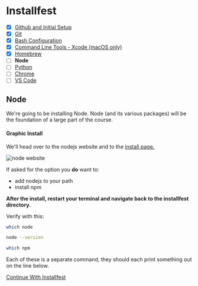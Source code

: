 # Installfest

- [x] [Github and Initial Setup](github.md)
- [x] [Git](git.md)
- [x] [Bash Configuration](bash.md)
- [x] [Command Line Tools - Xcode (macOS only)](command_line_tools.md)
- [x] [Homebrew](homebrew.md)
- [ ] **Node**
- [ ] [Python](python.md)
- [ ] [Chrome](chrome.md)
- [ ] [VS Code](vscode.md)

## Node

We're going to be installing Node. Node (and its various packages) will be
the foundation of a large part of the course.


#### Graphic Install

We'll head over to the nodejs website and to the [install page.](https://nodejs.org/en/download/)

![node website](assets/node-website-1.JPG)

If asked for the option you **do** want to:
 - add nodejs to your path
 - install npm

**After the install, restart your terminal and navigate back to the installfest directory.**

Verify with this:

```bash
which node

node --version

which npm
```
Each of these is a separate command, they should each print something out on the line below. 

[Continue With Installfest](python.md)
